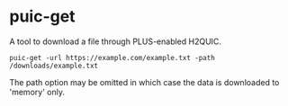 # puic-get

A tool to download a file through PLUS-enabled H2QUIC. 

```
puic-get -url https://example.com/example.txt -path /downloads/example.txt
```

The path option may be omitted in which case the data is downloaded to 'memory' only. 
